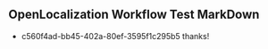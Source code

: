 ## OpenLocalization Workflow Test MarkDown
* c560f4ad-bb45-402a-80ef-3595f1c295b5 thanks!

<!--HONumber=Jul16_HO4-->


